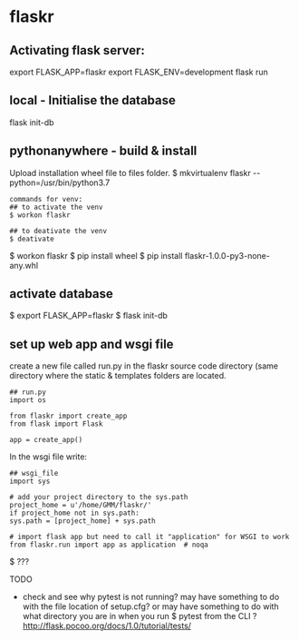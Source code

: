 # flaskr

## Activating flask server:

export FLASK_APP=flaskr
export FLASK_ENV=development
flask run


## local - Initialise the database
flask init-db

## pythonanywhere - build & install
Upload installation wheel file to files folder.
$ mkvirtualenv flaskr --python=/usr/bin/python3.7

    commands for venv:
    ## to activate the venv
    $ workon flaskr

    ## to deativate the venv
    $ deativate       

$ workon flaskr
$ pip install wheel
$ pip install flaskr-1.0.0-py3-none-any.whl

## activate database
$ export FLASK_APP=flaskr
$ flask init-db

## set up web app and wsgi file
create a new file called run.py in the flaskr source code directory (same directory where the
static & templates folders are located.

    ## run.py
    import os

    from flaskr import create_app
    from flask import Flask

    app = create_app()

In the wsgi file write:

    ## wsgi_file
    import sys

    # add your project directory to the sys.path
    project_home = u'/home/GMM/flaskr/'
    if project_home not in sys.path:
    sys.path = [project_home] + sys.path

    # import flask app but need to call it "application" for WSGI to work
    from flaskr.run import app as application  # noqa

$ ???



TODO
- check and see why pytest is not running? may have something to do with the file location of setup.cfg? or may have something to do with what directory you are in when you run $ pytest from the CLI ? http://flask.pocoo.org/docs/1.0/tutorial/tests/
